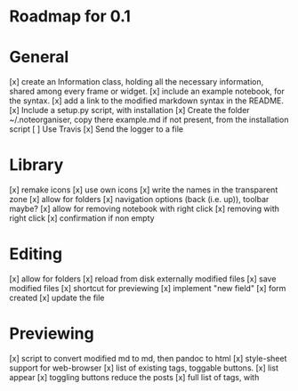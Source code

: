 Roadmap for 0.1
===============

# General
[x] create an Information class, holding all the necessary information, shared
    among every frame or widget.
[x] include an example notebook, for the syntax.
[x] add a link to the modified markdown syntax in the README.
[x] Include a setup.py script, with installation
[x] Create the folder ~/.noteorganiser, copy there example.md if not present,
    from the installation script
[ ] Use Travis
[x] Send the logger to a file

# Library
[x] remake icons
    [x] use own icons
    [x] write the names in the transparent zone
[x] allow for folders
[x] navigation options (back (i.e. up)), toolbar maybe?
[x] allow for removing notebook with right click
    [x] removing with right click
    [x] confirmation if non empty

# Editing
[x] allow for folders
[x] reload from disk externally modified files
[x] save modified files
[x] shortcut for previewing
[x] implement "new field"
    [x] form created
    [x] update the file

# Previewing
[x] script to convert modified md to md, then pandoc to html
[x] style-sheet support for web-browser
[x] list of existing tags, toggable buttons.
    [x] list appear
    [x] toggling buttons reduce the posts
    [x] full list of tags, with scrolling
    [x] fix the display (background color) (widgets not properly removed)
    [x] scrolling when a button is checked should work
    [x] fix the width of the tag column


Future work
===========

# General
[ ] Improve keyboard shortcuts (ctrl instead of alt, etc).
[ ] Ensure proper resizing at all times.
[ ] Use QTest module to test the individual functionalities.

# Library
[ ] vector icons?
[ ] special graphic for shelves (wood?)
[ ] variable number of columns/line on the shelves
[ ] resizing should change the number of columns/lines for the shelves

# Editing
[ ] when opening newly created notebook, write the title on top
[ ] list of existing tags when entering a new field
[ ] keep cursor position on reload
[ ] Use a monospaced font
[ ] Use syntax highlighting (QSyntaxHighlighter), margins

# Preview
[ ] allow for zooming in (ctrl +)
[ ] change the graphics of setFlat to match the disabled look, without the
    drawback of preventing scrolling.
[ ] have a "global" page, storing all notebooks, filter added with the
    notebooks' name as a tag
